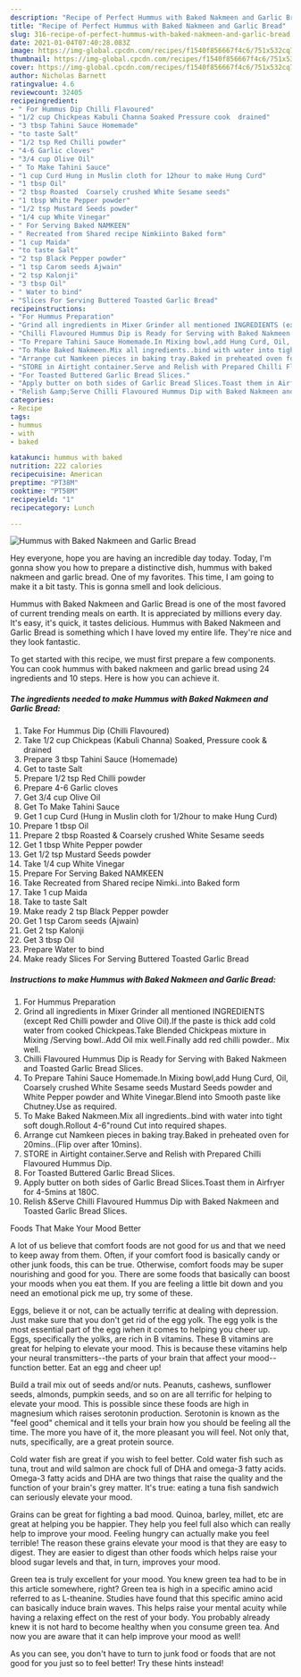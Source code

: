 ```yaml
---
description: "Recipe of Perfect Hummus with Baked Nakmeen and Garlic Bread"
title: "Recipe of Perfect Hummus with Baked Nakmeen and Garlic Bread"
slug: 316-recipe-of-perfect-hummus-with-baked-nakmeen-and-garlic-bread
date: 2021-01-04T07:40:28.083Z
image: https://img-global.cpcdn.com/recipes/f1540f856667f4c6/751x532cq70/hummus-with-baked-nakmeen-and-garlic-bread-recipe-main-photo.jpg
thumbnail: https://img-global.cpcdn.com/recipes/f1540f856667f4c6/751x532cq70/hummus-with-baked-nakmeen-and-garlic-bread-recipe-main-photo.jpg
cover: https://img-global.cpcdn.com/recipes/f1540f856667f4c6/751x532cq70/hummus-with-baked-nakmeen-and-garlic-bread-recipe-main-photo.jpg
author: Nicholas Barnett
ratingvalue: 4.6
reviewcount: 32405
recipeingredient:
- " For Hummus Dip Chilli Flavoured"
- "1/2 cup Chickpeas Kabuli Channa Soaked Pressure cook  drained"
- "3 tbsp Tahini Sauce Homemade"
- "to taste Salt"
- "1/2 tsp Red Chilli powder"
- "4-6 Garlic cloves"
- "3/4 cup Olive Oil"
- " To Make Tahini Sauce"
- "1 cup Curd Hung in Muslin cloth for 12hour to make Hung Curd"
- "1 tbsp Oil"
- "2 tbsp Roasted  Coarsely crushed White Sesame seeds"
- "1 tbsp White Pepper powder"
- "1/2 tsp Mustard Seeds powder"
- "1/4 cup White Vinegar"
- " For Serving Baked NAMKEEN"
- " Recreated from Shared recipe Nimkiinto Baked form"
- "1 cup Maida"
- "to taste Salt"
- "2 tsp Black Pepper powder"
- "1 tsp Carom seeds Ajwain"
- "2 tsp Kalonji"
- "3 tbsp Oil"
- " Water to bind"
- "Slices For Serving Buttered Toasted Garlic Bread"
recipeinstructions:
- "For Hummus Preparation"
- "Grind all ingredients in Mixer Grinder all mentioned INGREDIENTS (except Red Chilli powder and Olive Oil).If the paste is thick add cold water from cooked Chickpeas.Take Blended Chickpeas mixture in Mixing /Serving bowl..Add Oil mix well.Finally add red chilli powder.. Mix well."
- "Chilli Flavoured Hummus Dip is Ready for Serving with Baked Nakmeen and Toasted Garlic Bread Slices."
- "To Prepare Tahini Sauce Homemade.In Mixing bowl,add Hung Curd, Oil, Coarsely crushed White Sesame seeds Mustard Seeds powder and White Pepper powder and White Vinegar.Blend into Smooth paste like Chutney.Use as required."
- "To Make Baked Nakmeen.Mix all ingredients..bind with water into tight soft dough.Rollout 4-6&#34;round Cut into required shapes."
- "Arrange cut Namkeen pieces in baking tray.Baked in preheated oven for 20mins..(Flip over after 10mins)."
- "STORE in Airtight container.Serve and Relish with Prepared Chilli Flavoured Hummus Dip."
- "For Toasted Buttered Garlic Bread Slices."
- "Apply butter on both sides of Garlic Bread Slices.Toast them in Airfryer for 4-5mins at 180C."
- "Relish &amp;Serve Chilli Flavoured Hummus Dip with Baked Nakmeen and Toasted Garlic Bread Slices."
categories:
- Recipe
tags:
- hummus
- with
- baked

katakunci: hummus with baked 
nutrition: 222 calories
recipecuisine: American
preptime: "PT38M"
cooktime: "PT58M"
recipeyield: "1"
recipecategory: Lunch

---
```



![Hummus with Baked Nakmeen and Garlic Bread](https://img-global.cpcdn.com/recipes/f1540f856667f4c6/751x532cq70/hummus-with-baked-nakmeen-and-garlic-bread-recipe-main-photo.jpg)

Hey everyone, hope you are having an incredible day today. Today, I'm gonna show you how to prepare a distinctive dish, hummus with baked nakmeen and garlic bread. One of my favorites. This time, I am going to make it a bit tasty. This is gonna smell and look delicious.

Hummus with Baked Nakmeen and Garlic Bread is one of the most favored of current trending meals on earth. It is appreciated by millions every day. It's easy, it's quick, it tastes delicious. Hummus with Baked Nakmeen and Garlic Bread is something which I have loved my entire life. They're nice and they look fantastic.




To get started with this recipe, we must first prepare a few components. You can cook hummus with baked nakmeen and garlic bread using 24 ingredients and 10 steps. Here is how you can achieve it.

<!--inarticleads1-->

##### The ingredients needed to make Hummus with Baked Nakmeen and Garlic Bread:

1. Take  For Hummus Dip (Chilli Flavoured)
1. Take 1/2 cup Chickpeas (Kabuli Channa) Soaked, Pressure cook &amp; drained
1. Prepare 3 tbsp Tahini Sauce (Homemade)
1. Get to taste Salt
1. Prepare 1/2 tsp Red Chilli powder
1. Prepare 4-6 Garlic cloves
1. Get 3/4 cup Olive Oil
1. Get  To Make Tahini Sauce
1. Get 1 cup Curd (Hung in Muslin cloth for 1/2hour to make Hung Curd)
1. Prepare 1 tbsp Oil
1. Prepare 2 tbsp Roasted &amp; Coarsely crushed White Sesame seeds
1. Get 1 tbsp White Pepper powder
1. Get 1/2 tsp Mustard Seeds powder
1. Take 1/4 cup White Vinegar
1. Prepare  For Serving Baked NAMKEEN
1. Take  Recreated from Shared recipe Nimki..into Baked form
1. Take 1 cup Maida
1. Take to taste Salt
1. Make ready 2 tsp Black Pepper powder
1. Get 1 tsp Carom seeds (Ajwain)
1. Get 2 tsp Kalonji
1. Get 3 tbsp Oil
1. Prepare  Water to bind
1. Make ready Slices For Serving Buttered Toasted Garlic Bread




<!--inarticleads2-->

##### Instructions to make Hummus with Baked Nakmeen and Garlic Bread:

1. For Hummus Preparation
1. Grind all ingredients in Mixer Grinder all mentioned INGREDIENTS (except Red Chilli powder and Olive Oil).If the paste is thick add cold water from cooked Chickpeas.Take Blended Chickpeas mixture in Mixing /Serving bowl..Add Oil mix well.Finally add red chilli powder.. Mix well.
1. Chilli Flavoured Hummus Dip is Ready for Serving with Baked Nakmeen and Toasted Garlic Bread Slices.
1. To Prepare Tahini Sauce Homemade.In Mixing bowl,add Hung Curd, Oil, Coarsely crushed White Sesame seeds Mustard Seeds powder and White Pepper powder and White Vinegar.Blend into Smooth paste like Chutney.Use as required.
1. To Make Baked Nakmeen.Mix all ingredients..bind with water into tight soft dough.Rollout 4-6&#34;round Cut into required shapes.
1. Arrange cut Namkeen pieces in baking tray.Baked in preheated oven for 20mins..(Flip over after 10mins).
1. STORE in Airtight container.Serve and Relish with Prepared Chilli Flavoured Hummus Dip.
1. For Toasted Buttered Garlic Bread Slices.
1. Apply butter on both sides of Garlic Bread Slices.Toast them in Airfryer for 4-5mins at 180C.
1. Relish &amp;Serve Chilli Flavoured Hummus Dip with Baked Nakmeen and Toasted Garlic Bread Slices.




Foods That Make Your Mood Better


A lot of us believe that comfort foods are not good for us and that we need to keep away from them. Often, if your comfort food is basically candy or other junk foods, this can be true. Otherwise, comfort foods may be super nourishing and good for you. There are some foods that basically can boost your moods when you eat them. If you are feeling a little bit down and you need an emotional pick me up, try some of these.

Eggs, believe it or not, can be actually terrific at dealing with depression. Just make sure that you don't get rid of the egg yolk. The egg yolk is the most essential part of the egg iwhen it comes to helping you cheer up. Eggs, specifically the yolks, are rich in B vitamins. These B vitamins are great for helping to elevate your mood. This is because these vitamins help your neural transmitters--the parts of your brain that affect your mood--function better. Eat an egg and cheer up!

Build a trail mix out of seeds and/or nuts. Peanuts, cashews, sunflower seeds, almonds, pumpkin seeds, and so on are all terrific for helping to elevate your mood. This is possible since these foods are high in magnesium which raises serotonin production. Serotonin is known as the "feel good" chemical and it tells your brain how you should be feeling all the time. The more you have of it, the more pleasant you will feel. Not only that, nuts, specifically, are a great protein source.

Cold water fish are great if you wish to feel better. Cold water fish such as tuna, trout and wild salmon are chock full of DHA and omega-3 fatty acids. Omega-3 fatty acids and DHA are two things that raise the quality and the function of your brain's grey matter. It's true: eating a tuna fish sandwich can seriously elevate your mood. 

Grains can be great for fighting a bad mood. Quinoa, barley, millet, etc are great at helping you be happier. They help you feel full also which can really help to improve your mood. Feeling hungry can actually make you feel terrible! The reason these grains elevate your mood is that they are easy to digest. They are easier to digest than other foods which helps raise your blood sugar levels and that, in turn, improves your mood.

Green tea is truly excellent for your mood. You knew green tea had to be in this article somewhere, right? Green tea is high in a specific amino acid referred to as L-theanine. Studies have found that this specific amino acid can basically induce brain waves. This helps raise your mental acuity while having a relaxing effect on the rest of your body. You probably already knew it is not hard to become healthy when you consume green tea. And now you are aware that it can help improve your mood as well!

As you can see, you don't have to turn to junk food or foods that are not good for you just so to feel better! Try  these hints  instead!

